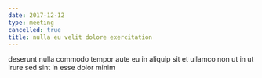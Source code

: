 ```yaml
---
date: 2017-12-12
type: meeting
cancelled: true
title: nulla eu velit dolore exercitation
---
```

deserunt nulla commodo tempor aute eu in aliquip sit et ullamco non ut in ut irure sed sint in esse dolor minim